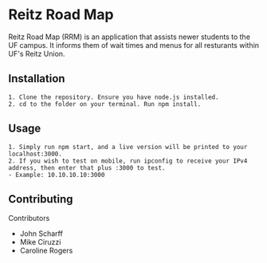 # Reitz Road Map

Reitz Road Map (RRM) is an application that assists newer students to the UF campus. It informs them of wait times and menus for all resturants within UF's Reitz Union. 

## Installation

```
1. Clone the repository. Ensure you have node.js installed.
2. cd to the folder on your terminal. Run npm install.
```

## Usage

```
1. Simply run npm start, and a live version will be printed to your localhost:3000.
2. If you wish to test on mobile, run ipconfig to receive your IPv4 address, then enter that plus :3000 to test.
- Example: 10.10.10.10:3000
```

## Contributing

Contributors
- John Scharff
- Mike Ciruzzi 
- Caroline Rogers